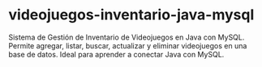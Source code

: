 # videojuegos-inventario-java-mysql
Sistema de Gestión de Inventario de Videojuegos en Java con MySQL. Permite agregar, listar, buscar, actualizar y eliminar videojuegos en una base de datos. Ideal para aprender a conectar Java con MySQL.
